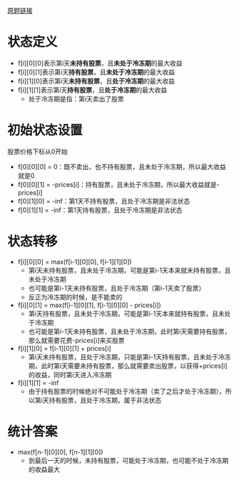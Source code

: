 [原题链接](https://leetcode.cn/problems/best-time-to-buy-and-sell-stock-with-cooldown/description/)
# 状态定义
- f[i][0][0]表示第i天**未持有股票**，且**未处于冷冻期**的最大收益
- f[i][0][1]表示第i天**持有股票**，且**未处于冷冻期**的最大收益
- f[i][1][0]表示第i天**未持有股票**，且**处于冷冻期**的最大收益
- f[i][1][1]表示第i天**持有股票**，且**处于冷冻期**的最大收益
  - 处于冷冻期是指：第i天卖出了股票
# 初始状态设置
股票价格下标从0开始
- f[0][0][0] = 0：既不卖出，也不持有股票，且未处于冷冻期，所以最大收益就是0
- f[0][0][1] = -prices[i]：持有股票，且未处于冷冻期，所以最大收益就是-prices[i]
- f[0][1][0] = -inf：第1天不持有股票，且处于冷冻期是非法状态
- f[0][1][1] = -inf：第1天持有股票，且处于冷冻期是非法状态
# 状态转移
- f[i][0][0] = max(f[i-1][0][0], f[i-1][1][0])
  - 第i天未持有股票，且未处于冷冻期，可能是第i-1天本来就未持有股票，且未处于冷冻期
  - 也可能是第i-1天未持有股票，且处于冷冻期（第i-1天卖了股票）
  - 反正为冷冻期的时候，是不能卖的
- f[i][0][1] = max(f[i-1][0][1], f[i-1][0][0] - prices[i])
  - 第i天持有股票，且未处于冷冻期，可能是第i-1天本来就持有股票，且未处于冷冻期
  - 也可能是第i-1天未持有股票，且未处于冷冻期，此时第i天需要持有股票，那么就需要花费-prices[i]来买股票
- f[i][1][0] = f[i-1][0][1] + prices[i]
  - 第i天未持有股票，且处于冷冻期，只能是第i-1天持有股票，且未处于冷冻期，此时第i天需要未持有股票，那么就需要卖出股票，以获得+prices[i]的收益，同时第i天进入冷冻期
- f[i][1][1] = -inf
  - 由于持有股票的时候绝对不可能处于冷冻期（卖了之后才处于冷冻期），所以第i天持有股票，且处于冷冻期，属于非法状态
# 统计答案
- max(f[n-1][0][0], f[n-1][1][0])
  - 到最后一天的时候，未持有股票，可能处于冷冻期，也可能不处于冷冻期的收益最大